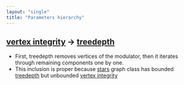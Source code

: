 ```yaml
---
layout: "single"
title: "Parameters hierarchy"
---
```

<!--this is a generated file-->

## [vertex integrity](../KVhJFB) → [treedepth](../KEP2qM)
* First, treedepth removes vertices of the modulator, then it iterates through remaining components one by one.
* This inclusion is proper because [stars](#10JR3F) graph class has bounded [treedepth](../KEP2qM) but unbounded [vertex integrity](../KVhJFB)
